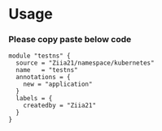 # Usage

### Please copy paste below code
```
module "testns" {
  source = "Ziia21/namespace/kubernetes"
  name   = "testns"
  annotations = {
    new = "application"
  }
  labels = {
    createdby = "Ziia21"
  }
}
```